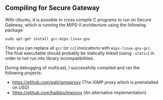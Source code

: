 ## Compiling for Secure Gateway

With Ubuntu, it is possible to cross compile C programs to run on Secure Gateway, which is running the MIPS-II architecture using the following package:

```
sudo apt-get install gcc-mips-linux-gnu
```

Then you can replace all `gcc` (or `cc`) invocations with `mips-linux-gnu-gcc`.
The final executable should probably be statically linked (using `-static`) in
order to not run into library incompatibilities.

During debugging of multicast, I successfully compiled and ran the following projects:

* https://github.com/pali/igmpproxy (The IGMP proxy which is preinstalled on USG)
* https://github.com/haibbo/improxy (An alternative implementation)
